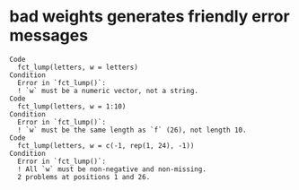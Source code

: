 # bad weights generates friendly error messages

    Code
      fct_lump(letters, w = letters)
    Condition
      Error in `fct_lump()`:
      ! `w` must be a numeric vector, not a string.
    Code
      fct_lump(letters, w = 1:10)
    Condition
      Error in `fct_lump()`:
      ! `w` must be the same length as `f` (26), not length 10.
    Code
      fct_lump(letters, w = c(-1, rep(1, 24), -1))
    Condition
      Error in `fct_lump()`:
      ! All `w` must be non-negative and non-missing.
      2 problems at positions 1 and 26.

